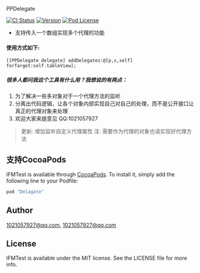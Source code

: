 PPDelegate

[![CI Status](http://img.shields.io/travis/1021057927@qq.com/IFMTest.svg?style=flat)](https://travis-ci.org/1021057927@qq.com/IFMTest)
[![Version](https://img.shields.io/cocoapods/v/IFMTest.svg?style=flat)](http://cocoapods.org/pods/PPDelegate)
[![Pod License](http://img.shields.io/cocoapods/l/PPDelegate.svg?style=flat)](https://opensource.org/licenses/MIT)




* 支持传入一个数组实现多个代理的功能

#### 使用方式如下:
``` 
[[PPDelegate delegate] addDelegates:@[p,s,self] forTarget:self.tableView];

```

##### 很多人都问我这个工具有什么用？我想说的有两点：
1. 为了解决一些多对象对于一个代理方法的监听
2. 分离出代码逻辑，让各个对象内部实现自己对自己的处理，而不是公开接口让真正的代理对象来处理
3. 欢迎大家来提意见 QQ:1021057927
> 更新: 增加监听自定义代理属性
> 注: 需要作为代理的对象也请实现好代理方法


## 支持CocoaPods

IFMTest is available through [CocoaPods](http://cocoapods.org). To install
it, simply add the following line to your Podfile:

```ruby
pod "Delagate"
```

## Author

1021057927@qq.com, 1021057927@qq.com

## License

IFMTest is available under the MIT license. See the LICENSE file for more info.
